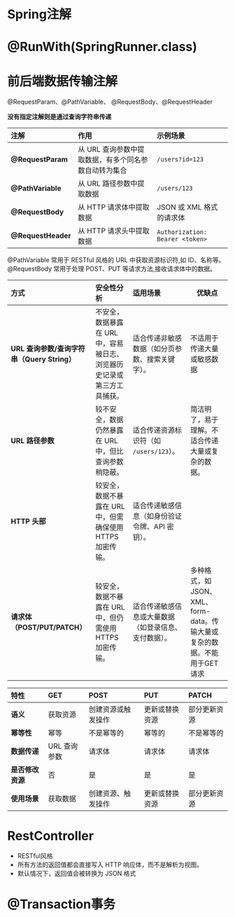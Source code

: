 # Spring注解

# @RunWith(SpringRunner.class)



# 前后端数据传输注解

@RequestParam、@PathVariable、 @RequestBody、@RequestHeader

**没有指定注解则是通过查询字符串传递**

| 注解               | 作用                                                  | 示例场景                        |
| :----------------- | :---------------------------------------------------- | :------------------------------ |
| **@RequestParam**  | 从 URL 查询参数中提取数据，有多个同名参数自动转为集合 | `/users?id=123`                 |
| **@PathVariable**  | 从 URL 路径参数中提取数据                             | `/users/123`                    |
| **@RequestBody**   | 从 HTTP 请求体中提取数据                              | JSON 或 XML 格式的请求体        |
| **@RequestHeader** | 从 HTTP 请求头中提取数据                              | `Authorization: Bearer <token>` |

@PathVariable 常用于 RESTful 风格的 URL 中获取资源标识符,如 ID、名称等。@RequestBody 常用于处理 POST、PUT 等请求方法,接收请求体中的数据。

| 方式                                        | 安全性分析                                                   | 适用场景                                             | 优缺点                                                       |
| :------------------------------------------ | :----------------------------------------------------------- | :--------------------------------------------------- | ------------------------------------------------------------ |
| **URL 查询参数/查询字符串（Query String）** | 不安全，数据暴露在 URL 中，容易被日志、浏览器历史记录或第三方工具捕获。 | 适合传递非敏感数据（如分页参数、搜索关键字）。       | 不适用于传递大量或敏感数据                                   |
| **URL 路径参数**                            | 较不安全，数据仍然暴露在 URL 中，但比查询参数稍隐蔽。        | 适合传递资源标识符（如 `/users/123`）。              | 简洁明了，易于理解。不适合传递大量或复杂的数据。             |
| **HTTP 头部**                               | 较安全，数据不暴露在 URL 中，但需确保使用 HTTPS 加密传输。   | 适合传递敏感信息（如身份验证令牌、API 密钥）。       |                                                              |
| **请求体（POST/PUT/PATCH）**                | 较安全，数据不暴露在 URL 中，但仍需使用 HTTPS 加密传输。     | 适合传递敏感信息或大量数据（如登录信息、支付数据）。 | 多种格式，如JSON、XML、form-data。传输大量或复杂的数据。不能用于GET请求 |

| 特性             | GET          | POST               | PUT            | PATCH        |
| :--------------- | :----------- | :----------------- | :------------- | :----------- |
| **语义**         | 获取资源     | 创建资源或触发操作 | 更新或替换资源 | 部分更新资源 |
| **幂等性**       | 幂等         | 不是幂等的         | 幂等的         | 不是幂等的   |
| **数据传递**     | URL 查询参数 | 请求体             | 请求体         | 请求体       |
| **是否修改资源** | 否           | 是                 | 是             | 是           |
| **使用场景**     | 获取数据     | 创建资源、触发操作 | 更新或替换资源 | 部分更新资源 |

# RestController

- RESTful风格
- 所有方法的返回值都会直接写入 HTTP 响应体，而不是解析为视图。
- 默认情况下，返回值会被转换为 JSON 格式

# @Transaction事务

